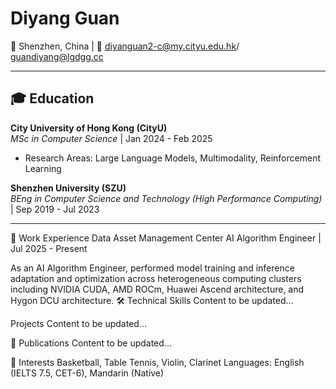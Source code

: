 # Diyang Guan

📍 Shenzhen, China | 📧 diyanguan2-c@my.cityu.edu.hk/ guandiyang@lgdgg.cc

---

## 🎓 Education
&zwnj;**City University of Hong Kong (CityU)**&zwnj;  
*MSc in Computer Science* | Jan 2024 - Feb 2025  
- Research Areas: Large Language Models, Multimodality, Reinforcement Learning

&zwnj;**Shenzhen University (SZU)**&zwnj;  
*BEng in Computer Science and Technology (High Performance Computing)* | Sep 2019 - Jul 2023  

---

💼 Work Experience
&zwnj;Data Asset Management Center&zwnj;
AI Algorithm Engineer | Jul 2025 - Present

As an AI Algorithm Engineer, performed model training and inference adaptation and optimization across heterogeneous computing clusters including NVIDIA CUDA, AMD ROCm, Huawei Ascend architecture, and Hygon DCU architecture.
🛠 Technical Skills
Content to be updated...

Projects
Content to be updated...

📜 Publications
Content to be updated...

🎯 Interests
Basketball, Table Tennis, Violin, Clarinet
Languages: English (IELTS 7.5, CET-6), Mandarin (Native)